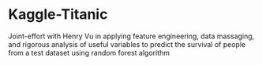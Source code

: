 # Kaggle-Titanic
Joint-effort with Henry Vu in applying feature engineering, data massaging, and rigorous analysis of useful variables to predict the survival of people from a test dataset using random forest algorithm
